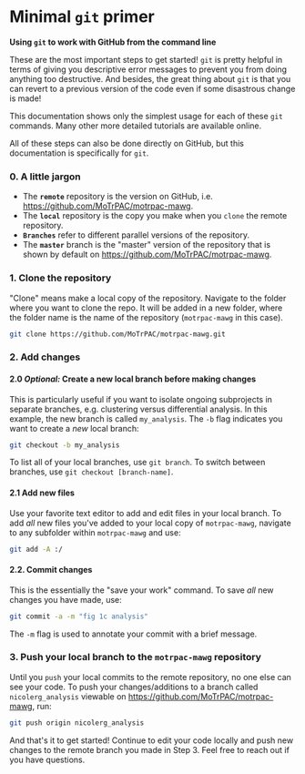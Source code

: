 # Minimal `git` primer  
**Using `git` to work with GitHub from the command line** 

These are the most important steps to get started! `git` is pretty helpful in terms of giving you descriptive error messages to prevent you from doing anything too destructive. And besides, the great thing about `git` is that you can revert to a previous version of the code even if some disastrous change is made!  

This documentation shows only the simplest usage for each of these `git` commands. Many other more detailed tutorials are available online.  

All of these steps can also be done directly on GitHub, but this documentation is specifically for `git`. 

### 0. A little jargon 
- The **`remote`** repository is the version on GitHub, i.e. https://github.com/MoTrPAC/motrpac-mawg.  
- The **`local`** repository is the copy you make when you `clone` the remote repository.  
- **`Branches`** refer to different parallel versions of the repository. 
- The **`master`** branch is the "master" version of the repository that is shown by default on https://github.com/MoTrPAC/motrpac-mawg.  

### 1. Clone the repository  
"Clone" means make a local copy of the repository. Navigate to the folder where you want to clone the repo. It will be added in a new folder, where the folder name is the name of the repository (`motrpac-mawg` in this case). 
```bash
git clone https://github.com/MoTrPAC/motrpac-mawg.git
```

### 2. Add changes 

#### 2.0 *Optional:* Create a new local branch before making changes  
This is particularly useful if you want to isolate ongoing subprojects in separate branches, e.g. clustering versus differential analysis. In this example, the new branch is called `my_analysis`. The `-b` flag indicates you want to create a *new* local branch:   
```bash
git checkout -b my_analysis
```
To list all of your local branches, use `git branch`. To switch between branches, use `git checkout [branch-name]`. 

#### 2.1 Add new files 
Use your favorite text editor to add and edit files in your local branch. To add *all* new files you've added to your local copy of `motrpac-mawg`, navigate to any subfolder within `motrpac-mawg` and use:
```bash
git add -A :/
```

#### 2.2. Commit changes  
This is the essentially the "save your work" command. To save *all* new changes you have made, use: 
```bash
git commit -a -m "fig 1c analysis"
```
The `-m` flag is used to annotate your commit with a brief message.  

### 3. Push your local branch to the `motrpac-mawg` repository
Until you `push` your local commits to the remote repository, no one else can see your code. To push your changes/additions to a branch called `nicolerg_analysis` viewable on https://github.com/MoTrPAC/motrpac-mawg, run:
```bash
git push origin nicolerg_analysis
```

And that's it to get started! Continue to edit your code locally and push new changes to the remote branch you made in Step 3. Feel free to reach out if you have questions. 
